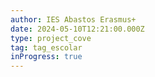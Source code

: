 ```yaml
---
author: IES Abastos Erasmus+
date: 2024-05-10T12:21:00.000Z
type: project_cove
tag: tag_escolar
inProgress: true
---
```

